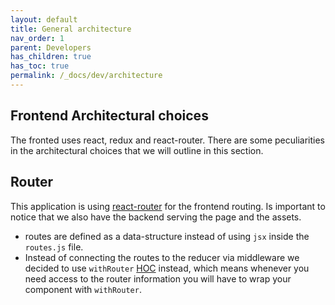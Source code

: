 ```yaml
---
layout: default
title: General architecture
nav_order: 1
parent: Developers
has_children: true
has_toc: true
permalink: /_docs/dev/architecture
---
```


## Frontend Architectural choices

The fronted uses react, redux and react-router.
There are some peculiarities in the architectural choices that we will outline in this section.

## Router
This application is using [react-router](https://reactrouter.com/) for the frontend routing. Is important to notice that we also have the backend serving the page and the assets.

- routes are defined as a data-structure instead of using `jsx` inside the `routes.js` file.
- Instead of connecting the routes to the reducer via middleware we decided to use `withRouter` [HOC](https://medium.com/@franleplant/react-higher-order-components-in-depth-cf9032ee6c3e) instead, which means whenever you need access to the router information you will have to wrap your component with `withRouter`.
